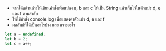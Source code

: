 - จากโค้ดด้านล่างให้เขียนคำสั่งเพื่อแปลง a, b และ c ให้เป็น String แล้วเก็บไว้ในตัวแปร d, e และ f ตามลำดับ
- ให้ใช้คำสั่ง console.log เพื่อแสดงค่าตัวแปร d, e และ f
- ผลลัพธ์ที่ได้เป็นอะไรบ้าง และเพราะอะไร

<!-- d = string -->
<!-- e = string -->
<!-- f = string -->
<!-- เพราะได้ทำการแปลงค่าตัวแปรเป็น string แล้ว -->

```js
let a = undefined;
let b = 2;
let c = a++;
```
